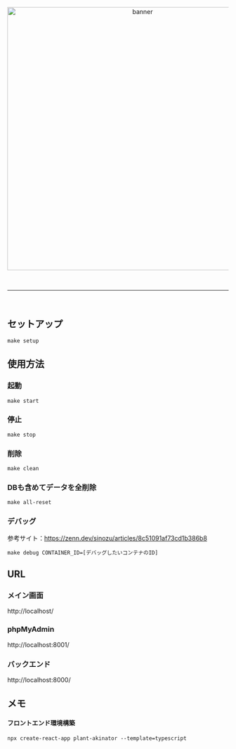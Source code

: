 <p align="center">
<img width="600" alt="banner" src="https://user-images.githubusercontent.com/74450836/235341201-1bbf55b6-e049-46c2-ba16-dfdfe2787d87.png">
</p>
<br/>

----

<br/>

## セットアップ
```
make setup
```

## 使用方法
### 起動
```
make start
```

### 停止
```
make stop
```

### 削除
```
make clean
```

### DBも含めてデータを全削除
```
make all-reset
```

### デバッグ
参考サイト：https://zenn.dev/sinozu/articles/8c51091af73cd1b386b8
```
make debug CONTAINER_ID=[デバッグしたいコンテナのID]
```

## URL
### メイン画面
http://localhost/

### phpMyAdmin
http://localhost:8001/

### バックエンド
http://localhost:8000/


<!-- ## 使用方法
```
python backend\main.py
cd frontend
npm start
``` -->

## メモ
#### フロントエンド環境構築
```
npx create-react-app plant-akinator --template=typescript
```
